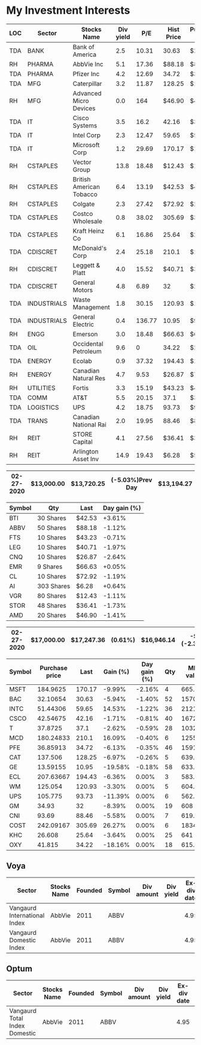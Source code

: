 # My Investment Interests


|LOC	|Sector	|Stocks Name	|Div yield	|P/E	|Hist Price	|Purchase price	|TargetQty	| |
|---|---|---|---|---|---|---|---|---|
|TDA	|BANK	|Bank of America	|2.5	|10.31	|30.63	|$25.44 	|52.0	| |
|RH	|PHARMA	|AbbVie Inc	|5.1	|17.36	|$88.18 	|$87.84 	|50	||
|TDA	|PHARMA	|Pfizer Inc	|4.2	|12.69	|34.72	|$34.26 	|46.0	||
|TDA	|MFG	|Caterpillar	|3.2	|11.87	|128.25	|$119.00 	|5.0|	|
|RH	|MFG	|Advanced Micro Devices	|0.0	|164	|$46.90 	|$47.19 	|20	||
|TDA	|IT	|Cisco Systems	|3.5	|16.2	|42.16	|$38.96 	|40.0	||
|TDA	|IT	|Intel Corp	|2.3 |12.47	|59.65	|$54.84 	|36.0	||
|TDA	|IT	|Microsoft Corp	|1.2	|29.69	|170.17	|$156.86 	|4.0	||
|RH	|CSTAPLES	|Vector Group	|13.8	|18.48	|$12.43 	|$11.49 	|80	||
|RH	|CSTAPLES	|British American Tobacco	|6.4	|13.19	|$42.53 	|$40.51 	|30	||
|RH	|CSTAPLES	|Colgate	|2.3	|27.42	|$72.92 	|$22.57 	|10	||
|TDA	|CSTAPLES	|Costco Wholesale	|0.8	|38.02	|305.69	|$303.69 	|6.0	||
|TDA	|CSTAPLES	|Kraft Heinz Co	|6.1	|16.86	|25.64	|$25.67 	|25.0	||
|TDA	|CDISCRET	|McDonald's Corp	|2.4	|25.18	|210.1	|$192.68 	|6.0	||
|RH	|CDISCRET	|Leggett & Platt	|4.0	|15.52	|$40.71 	|$37.26 |10	||
|TDA	|CDISCRET	|General Motors	|4.8	|6.89	|32	|$28.67 	|19.0	||
|TDA	|INDUSTRIALS	|Waste Management	|1.8	|30.15	|120.93	|$114.00 	|5.0	||
|TDA	|INDUSTRIALS	|General Electric	|	0.4	|136.77	|10.95	|$9.20 	|58.0	||
|RH	|ENGG	|Emerson	|3.0	|18.48	|$66.63 	|$62.08 	|9	||
|TDA	|OIL	|Occidental Petroleum	|9.6	|0	|34.22	|$26.67 	|18.0	||
|TDA	|ENERGY	|Ecolab	|0.9	|37.32	|194.43	|$190.30 	|3.0	||
|RH	|ENERGY	|Canadian Natural Res|4.7	|9.53	|$26.87 	|$71.55 	|10	||
|RH	|UTILITIES	|Fortis	|3.3	|15.19	|$43.23 	|$43.41 	|10	||
|TDA	|COMM	|AT&T	|5.5	|20.15	|37.1	|$36.28 	|28.0	||
|TDA	|LOGISTICS	|UPS	|4.2	|18.75	|93.73	|$92.50 |6.0|	|
|TDA	|TRANS	|Canadian National Rai|2.0	|19.95	|88.46	|$85.05 	|7.0	||
|RH	|REIT	|STORE Capital	|4.1	|27.56	|$36.41 	|$31.83 	|48	||
|RH	|REIT	|Arlington Asset Inv	|14.9	|19.43	|$6.28 	|$5.57 	|303	||


|02-27-2020| $13,000.00 | $13,720.25 | (-5.03%)Prev Day |$13,194.27 | -$504.88 (-3.69%) Today|
|---|---|---|---|---|---|

|Symbol	| Qty| Last| Day gain (%)|
|---|---|---|---|
|BTI |30 Shares |$42.53 |+3.61%|
|ABBV |50 Shares |$88.18 |-1.12%|
|FTS |10 Shares |$43.23 |-0.71%|
|LEG |10 Shares |$40.71 |-1.97%|
|CNQ |10 Shares |$26.87 |-2.64%|
|EMR |9 Shares |$66.63 |+0.05%|
|CL |10 Shares |$72.92 |-1.19%|
|AI |303 Shares |$6.28 |+0.64%|
|VGR |80 Shares |$12.43 |-1.11%|
|STOR |48 Shares |$36.41 |-1.73%|
|AMD |20 Shares |$46.90 |-1.41%|


|02-27-2020|$17,000.00 | $17,247.36 |(0.61%)| $16,946.14 | -$407.71 (-2.35%)Today|
|---|---|---|---|---|---|


|Symbol	|Purchase price	|Last|	Gain (%)	|Day gain (%)|Qty	|Mkt value|
|---|---|---|---|---|---|---|
|MSFT	|184.9625	|170.17	|-9.99%	|-2.16%|4	|665.96|
|BAC	|32.10654	|30.63	|-5.94%	|-1.40%|52	|1570.4|
|INTC	|51.44306	|59.65	|14.53%	|-1.22%|36	|2121.12|
|CSCO	|42.54675	|42.16	|-1.71%	|-0.81%|40	|1672.8|
|T	|37.8725	|37.1	|-2.62%	|-0.59%|28	|1032.64|
|MCD	|180.24833	|210.1	|16.09%	|-0.40%|6	|1255.5|
|PFE	|36.85913	|34.72	|-6.13%	|-0.35%|46	|1591.6|
|CAT	|137.506	|128.25	|-6.97%	|-0.26%|5	|639.6|
|GE	|13.59155	|10.95	|-19.58%	|-0.18%|58	|633.94|
|ECL	|207.63667	|194.43	|-6.36%	|0.00%|3	|583.29|
|WM	|125.054	|120.93	|-3.30%	|0.00%|5	|604.65|
|UPS	|105.775	|93.73	|-11.39%	|0.00%|6	|562.38|
|GM	|34.93	|32	|-8.39%	|0.00%|19	|608|
|CNI	|93.69	|88.46	|-5.58%	|0.00%|7	|619.22|
|COST	|242.09167	|305.69	|26.27%|	0.00%|6	|1834.14|
|KHC	|26.608	|25.64	|-3.64%	|0.00%|25	|641|
|OXY	|41.815	|34.22	|-18.16%|0.00%|18	|615.96|

## Voya
| Sector | Stocks Name |  Founded | Symbol  | Div amount|	Div yield|	Ex-div date|	P/E|
|---|---|---|---|---|---|---|---|
| Vangaurd International Index | AbbVie |  2011 |ABBV | | | 4.95 | 17.71 | 
| Vangaurd Domestic Index | AbbVie |  2011 |ABBV | | | 4.95 | 17.71 | 

## Optum
| Sector | Stocks Name |  Founded | Symbol  | Div amount|	Div yield|	Ex-div date|	P/E|
|---|---|---|---|---|---|---|---|
| Vangaurd Total Index Domestic | AbbVie |  2011 |ABBV | | | 4.95 | 17.71 | 


